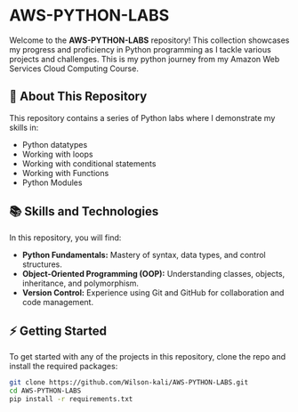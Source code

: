 # AWS-PYTHON-LABS

Welcome to the **AWS-PYTHON-LABS** repository! This collection showcases my progress and proficiency in Python programming as I tackle various projects and challenges. This is my python journey from my Amazon Web Services Cloud Computing Course.

## 🚀 About This Repository
This repository contains a series of Python labs where I demonstrate my skills in:
- Python datatypes
- Working with loops
- Working with conditional statements
- Working with Functions
- Python Modules

## 📚 Skills and Technologies
In this repository, you will find:
- **Python Fundamentals:** Mastery of syntax, data types, and control structures.
- **Object-Oriented Programming (OOP):** Understanding classes, objects, inheritance, and polymorphism.
- **Version Control:** Experience using Git and GitHub for collaboration and code management.

## ⚡ Getting Started
To get started with any of the projects in this repository, clone the repo and install the required packages:

```bash
git clone https://github.com/Wilson-kali/AWS-PYTHON-LABS.git
cd AWS-PYTHON-LABS
pip install -r requirements.txt
